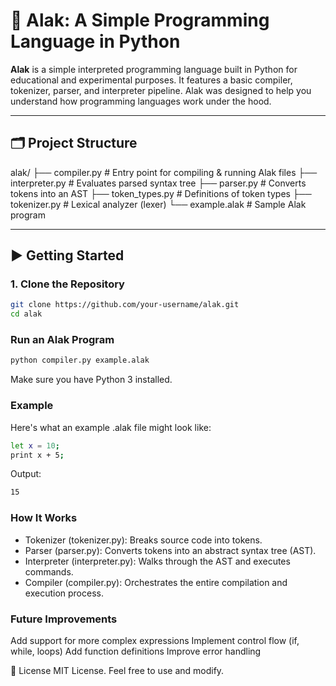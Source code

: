 # 🧪 Alak: A Simple Programming Language in Python

**Alak** is a simple interpreted programming language built in Python for educational and experimental purposes. It features a basic compiler, tokenizer, parser, and interpreter pipeline. Alak was designed to help you understand how programming languages work under the hood.

---

## 🗂 Project Structure
alak/
├── compiler.py # Entry point for compiling & running Alak files
├── interpreter.py # Evaluates parsed syntax tree
├── parser.py # Converts tokens into an AST
├── token_types.py # Definitions of token types
├── tokenizer.py # Lexical analyzer (lexer)
└── example.alak # Sample Alak program

---

## ▶️ Getting Started

### 1. Clone the Repository

```bash
git clone https://github.com/your-username/alak.git
cd alak
```

### Run an Alak Program
```bash
python compiler.py example.alak
```
Make sure you have Python 3 installed.

### Example
Here's what an example .alak file might look like:
```bash
let x = 10;
print x + 5;
```

Output:
```bash
15
```

### How It Works
* Tokenizer (tokenizer.py): Breaks source code into tokens.
* Parser (parser.py): Converts tokens into an abstract syntax tree (AST).
* Interpreter (interpreter.py): Walks through the AST and executes commands.
* Compiler (compiler.py): Orchestrates the entire compilation and execution process.

### Future Improvements
Add support for more complex expressions
Implement control flow (if, while, loops)
Add function definitions
Improve error handling

📜 License
MIT License. Feel free to use and modify.